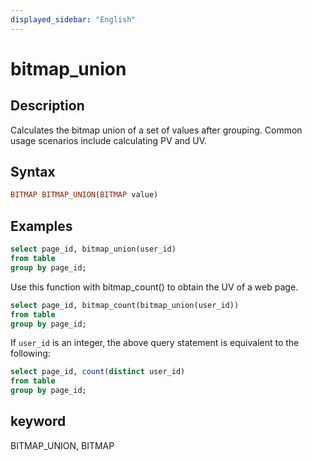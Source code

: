 ```yaml
---
displayed_sidebar: "English"
---
```


# bitmap_union

## Description

Calculates the bitmap union of a set of values after grouping. Common usage scenarios include calculating PV and UV.

## Syntax

```Haskell
BITMAP BITMAP_UNION(BITMAP value)
```

## Examples

```sql
select page_id, bitmap_union(user_id)
from table
group by page_id;
```

Use this function with bitmap_count() to obtain the UV of a web page.

```sql
select page_id, bitmap_count(bitmap_union(user_id))
from table
group by page_id;
```

If `user_id` is an integer, the above query statement is equivalent to the following:

```sql
select page_id, count(distinct user_id)
from table
group by page_id;
```

## keyword

BITMAP_UNION, BITMAP
